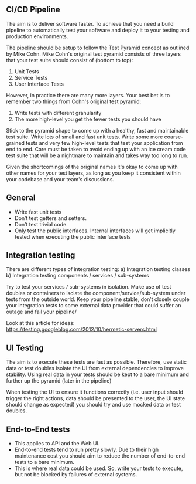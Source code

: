 ## CI/CD Pipeline

The aim is to deliver software faster. To achieve that you need a build pipeline to automatically test your software 
and deploy it to your testing and production environments.

The pipeline should be setup to follow the Test Pyramid concept as outlined by Mike Cohn. Mike Cohn's original test 
pyramid consists of three layers that your test suite should consist of (bottom to top):

1.	Unit Tests
2.	Service Tests
3.	User Interface Tests

However, in practice there are many more layers. Your best bet is to remember two things from Cohn's original test 
pyramid:

1.	Write tests with different granularity
2.	The more high-level you get the fewer tests you should have

Stick to the pyramid shape to come up with a healthy, fast and maintainable test suite. Write lots of small and fast 
unit tests. Write some more coarse-grained tests and very few high-level tests that test your application from end to 
end. Care must be taken to avoid ending up with an ice cream code test suite that will be a nightmare to maintain and 
takes way too long to run.

Given the shortcomings of the original names it's okay to come up with other names for your test layers, as long as you
keep it consistent within your codebase and your team's discussions.

## General

- Write fast unit tests
- Don’t test getters and setters.
- Don’t test trivial code.
- Only test the public interfaces. Internal interfaces will get implicitly tested when executing the public interface tests

## Integration testing

There are different types of integration testing:
a)	Integration testing classes
b)	Integration testing components / services / sub-systems

Try to test your services / sub-systems in isolation. Make use of test doubles or containers to isolate the 
component/service/sub-system under tests from the outside world. Keep your pipeline stable, don’t closely couple your 
integration tests to some external data provider that could suffer an outage and fail your pipeline/

Look at this article for ideas:
https://testing.googleblog.com/2012/10/hermetic-servers.html

## UI Testing

The aim is to execute these tests are fast as possible.  Therefore, use static data or test doubles isolate the UI from 
external dependencies to improve stability.  Using real data in your tests should be kept to a bare minimum and further
up the pyramid (later in the pipeline)

When testing the UI to ensure it functions correctly (i.e. user input should trigger the right actions, data should be 
presented to the user, the UI state should change as expected) you should try and use mocked data or test doubles.

## End-to-End tests

- This applies to API and the Web UI.
- End-to-end tests tend to run pretty slowly. Due to their high maintenance cost you should aim to reduce the number of end-to-end tests to a bare minimum.
- This is where real data could be used. So, write your tests to execute, but not be blocked by failures of external systems.
